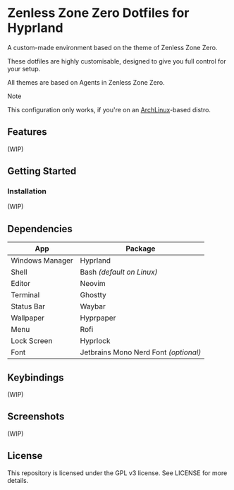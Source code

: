 # Zenless Zone Zero Dotfiles for Hyprland
A custom-made environment based on the theme of Zenless Zone Zero.

These dotfiles are highly customisable, designed to give you full control
for your setup.

All themes are based on Agents in Zenless Zone Zero.

> [!NOTE]
> This configuration only works, if you're on an [ArchLinux](https://archlinux.org/)-based distro.

## Features
(WIP)

## Getting Started
### Installation
(WIP)

## Dependencies
| App | Package |
| -------------- | --------------- |
| Windows Manager | Hyprland |
| Shell | Bash *(default on Linux)* |
| Editor | Neovim |
| Terminal | Ghostty |
| Status Bar | Waybar |
| Wallpaper | Hyprpaper |
| Menu | Rofi |
| Lock Screen | Hyprlock |
| Font | Jetbrains Mono Nerd Font *(optional)* |

## Keybindings
(WIP)

## Screenshots
(WIP)

## License
This repository is licensed under the GPL v3 license.
See LICENSE for more details.
